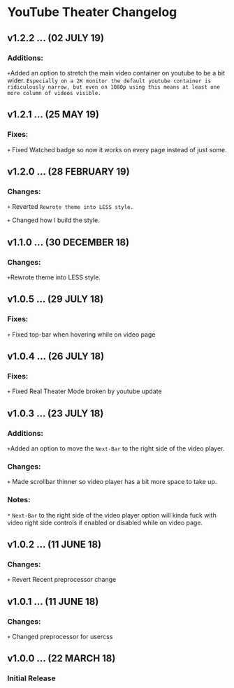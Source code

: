 # YouTube Theater Changelog

## v1.2.2 ... (02 JULY 19)

### Additions:
`+`Added an option to stretch the main video container on youtube to be a bit wider. `Especially on a 2K monitor the default youtube container is ridiculously narrow, but even on 1080p using this means at least one more column of videos visible.`

## v1.2.1 ... (25 MAY 19)

### Fixes:
`+` Fixed Watched badge so now it works on every page instead of just some.

## v1.2.0 ... (28 FEBRUARY 19)

### Changes:
`+` Reverted `Rewrote theme into LESS style.`

`+` Changed how I build the style.

## v1.1.0 ... (30 DECEMBER 18)

### Changes:
`+`Rewrote theme into LESS style.

## v1.0.5 ... (29 JULY 18)

### Fixes:
`+` Fixed top-bar when hovering while on video page

## v1.0.4 ... (26 JULY 18)

### Fixes:
`+` Fixed Real Theater Mode broken by youtube update

## v1.0.3 ... (23 JULY 18)

### Additions:
`+`Added an option to move the `Next-Bar` to the right side of the video player.

### Changes:
`+` Made scrollbar thinner so video player has a bit more space to take up.

### Notes:
`*` `Next-Bar` to the right side of the video player option will kinda fuck with video right side controls if enabled or disabled while on video page.

## v1.0.2 ... (11 JUNE 18)

### Changes:
`+` Revert Recent preprocessor change

## v1.0.1 ... (11 JUNE 18)

### Changes:
`+` Changed preprocessor for usercss

## v1.0.0 ... (22 MARCH 18)

### Initial Release
